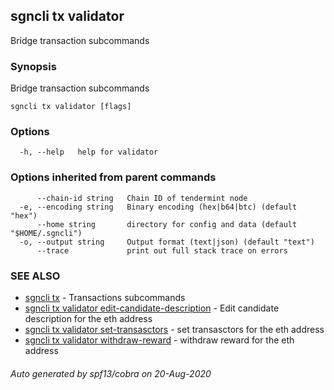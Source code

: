 ## sgncli tx validator

Bridge transaction subcommands

### Synopsis

Bridge transaction subcommands

```
sgncli tx validator [flags]
```

### Options

```
  -h, --help   help for validator
```

### Options inherited from parent commands

```
      --chain-id string   Chain ID of tendermint node
  -e, --encoding string   Binary encoding (hex|b64|btc) (default "hex")
      --home string       directory for config and data (default "$HOME/.sgncli")
  -o, --output string     Output format (text|json) (default "text")
      --trace             print out full stack trace on errors
```

### SEE ALSO

* [sgncli tx](sgncli_tx.md)	 - Transactions subcommands
* [sgncli tx validator edit-candidate-description](sgncli_tx_validator_edit-candidate-description.md)	 - Edit candidate description for the eth address
* [sgncli tx validator set-transasctors](sgncli_tx_validator_set-transasctors.md)	 - set transasctors for the eth address
* [sgncli tx validator withdraw-reward](sgncli_tx_validator_withdraw-reward.md)	 - withdraw reward for the eth address

###### Auto generated by spf13/cobra on 20-Aug-2020
